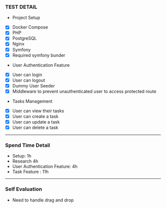 ### TEST DETAIL
- Project Setup
 - [x] Docker Compose
 - [x] PHP
 - [x] PostgreSQL
 - [x] Nginx
 - [x] Symfony
 - [x] Required symfony bunder
- User Authentication Feature
 - [x] User can login
 - [x] User can logout
 - [x] Dummy User Seeder
 - [x] Middleware to prevent unauthenticated user to access protected route
- Tasks Management
 - [x] User can view their tasks
 - [x] User can create a task
 - [x] User can update a task
 - [x] User can delete a task
---
### Spend Time Detail
- Setup: 1h
- Research 4h
- User Authentication Feature: 4h
- Task Feature : 11h
---
### Self Evaluation
- Need to handle drag and drop